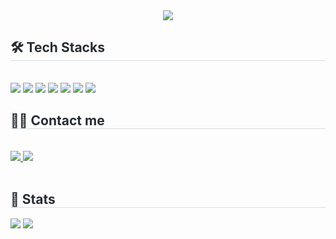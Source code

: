 <div align= "center">
    <img src="https://capsule-render.vercel.app/api?type=waving&color=0:5fd8ba,100:93eca4&height=200&text=nagosu's%20github&animation=fadeIn&fontColor=1a1a1a&fontSize=45&fontAlignY=38" />
    </div>
    <div style="text-align: left;">
    <h2 style="border-bottom: 1px solid #d8dee4; color: #282d33;"> 🛠️ Tech Stacks </h2> <br> 
    <div style="margin: ; text-align: left;" "text-align: left;">
        <img src="https://img.shields.io/badge/React-61DAFB?style=for-the-badge&logo=React&logoColor=white">
        <img src="https://img.shields.io/badge/Next.js-000000?style=for-the-badge&logo=Next.js&logoColor=white"/>
        <img src="https://img.shields.io/badge/Typescript-3178C6?style=for-the-badge&logo=Typescript&logoColor=white"/>
        <img src="https://img.shields.io/badge/Javascript-F7DF1E?style=for-the-badge&logo=Javascript&logoColor=white">
        <img src="https://img.shields.io/badge/-React%20Query-FF4154?style=for-the-badge&logo=react%20query&logoColor=white">
        <img src="https://img.shields.io/badge/redux-%23593d88.svg?style=for-the-badge&logo=redux&logoColor=white">
        <img src="https://img.shields.io/badge/Recoil-3578E5?style=for-the-badge&logo=recoil&logoColor=white">
          </div>
    </div>
    <div style="text-align: left;">
    <h2 style="border-bottom: 1px solid #d8dee4; color: #282d33;"> 🧑‍💻 Contact me </h2> <br> 
    <div style="text-align: left;"> <a href=mailto:jinwoo.park.4191@gmail.com> <img src="https://img.shields.io/badge/Gmail-EA4335?style=for-the-badge&logo=Gmail&logoColor=white&link=mailto:jinwoo.park.4191@gmail.com"> </a>
         <a href=https://velog.io/@nagosu/posts> <img src="https://img.shields.io/badge/Velog-20C997?style=for-the-badge&logo=Velog&logoColor=white&link=https://velog.io/@nagosu/posts"> </a>
          </div>  <br> 
    <div style="text-align: left;">  </div> 
    </div>
    <div style="text-align: left;"> 
    <h2 style="border-bottom: 1px solid #d8dee4; color: #282d33;"> 🏅 Stats </h2> <div style="text-align: left;">
      <img src="https://github-readme-stats.vercel.app/api?username=nagosu&count_private=true&show_icons=true&locale=en&custom_title=nagosu&#39;s&nbsp;Github&nbsp;Stat&bg_color=180,000000,&title_color=000000&text_color=000000&disable_animations=false&line_height=28" />
      <img src="https://github-readme-stats.vercel.app/api/top-langs/?username=nagosu&layout=donut&bg_color=180,000000,&title_color=000000&text_color=000000&locale=en&disable_animations=false&count_private=true&langs_count=5"
          />
    </div> 
  </div>
    
